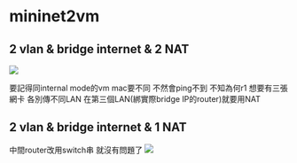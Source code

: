 # mininet2vm


2 vlan & bridge internet  & 2 NAT
---
![](https://i.imgur.com/hnJAUjs.png)



要記得同internal mode的vm mac要不同 不然會ping不到
不知為何r1 想要有三張網卡 各別傳不同LAN 在第三個LAN(綁實際bridge IP的router)就要用NAT



2 vlan & bridge internet  & 1 NAT
---

中間router改用switch串 就沒有問題了
![](https://i.imgur.com/rYQbm6l.png)
